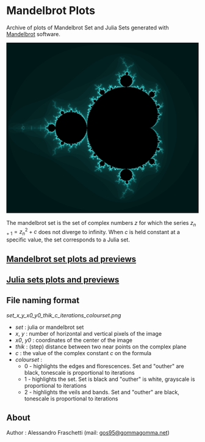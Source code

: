 # Mandelbrot Plots
Archive of plots of Mandelbrot Set and Julia Sets generated with [Mandelbrot](https://github.com/gom9000/Mandelbrot/) software.

![overview](preview.png)

The mandelbrot set is the set of complex numbers $z$ for which the series $z_{n+1} = z_{n}^{2} + c$ does not diverge to infinity. When $c$ is held constant at a specific value, the set corresponds to a Julia set.


## [Mandelbrot set plots ad previews](mandelbrot.md)


## [Julia sets plots and previews](julia.md)


## File naming format

*set_x_y_x0_y0_thik_c_iterations_colourset.png*

- *set* : julia or mandelbrot set
- *x*, *y* : number of horizontal and vertical pixels of the image
- *x0*, *y0* : coordinates of the center of the image
- *thik* : (step) distance between two near points on the complex plane
- *c* : the value of the complex constant *c* on the formula
- *colourset* :
    - 0 - highlights the edges and florescences. Set and "outher" are black, tonescale is proportional to iterations
    - 1 - highlights the set. Set is black and "outher" is white, grayscale is proportional to iterations
    - 2 - highlights the veils and bands. Set and "outher" are black, tonescale is proportional to iterations


## About
Author : Alessandro Fraschetti (mail: [gos95@gommagomma.net](mailto:gos95@gommagomma.net))


